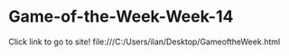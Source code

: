 Game-of-the-Week-Week-14
========================

Click link to go to site! file:///C:/Users/ilan/Desktop/GameoftheWeek.html
